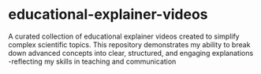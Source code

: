 # educational-explainer-videos
 A curated collection of educational explainer videos created to simplify complex scientific topics. This repository demonstrates my ability to break down advanced concepts into clear, structured, and engaging explanations -reflecting my skills in teaching and communication
